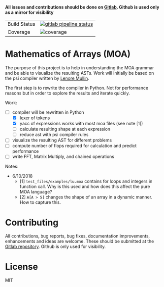 **All issues and contributions should be done on
[Gitlab](https://gitlab.com/costrouc/moa-grammar). Github is used only as a
mirror for visibility**

<table>
<tr>
  <td>Build Status</td>
  <td> <a href="https://gitlab.com/costrouc/moa-grammar/pipelines"> <img
src="https://gitlab.com/costrouc/moa-grammar/badges/master/pipeline.svg"
alt="gitlab pipeline status" /> </a> </td>
</tr>
<tr>
  <td>Coverage</td> <td><img src="https://gitlab.com/costrouc/moa-grammar/badges/master/coverage.svg" alt="coverage" /></td>
</tr>
</table>

# Mathematics of Arrays (MOA)

The purpose of this project is to help in understanding the MOA
grammar and be able to visualize the resulting ASTs. Work will
initially be based on the psi compiler written by [Lenore
Mullin](references/psi-compiler.pdf). 

The first step is to rewrite the compiler in Python. Not for
performance reasons but in order to explore the results and iterate
quickly.

Work:
 - [ ] compiler will be rewritten in Python
   - [X] lexer of tokens
   - [X] yacc of expressions works with most moa files (see note [1])
   - [ ] calculate resulting shape at each expression
   - [ ] reduce ast with psi compiler rules
 - [ ] visualize the resulting AST for different problems
 - [ ] compute number of flops required for calculation and predict performance
 - [ ] write FFT, Matrix Multiply, and chained operations

Notes:
  - 6/10/2018
    - [1] `test_files/examples/lu.moa` contains for loops and integers in
      function call. Why is this used and how does this affect the
      pure MOA language?
    - [2] `A[A > 5]` changes the shape of an array in a dynamic
      manner. How to capture this.

# Contributing

All contributions, bug reports, bug fixes, documentation improvements,
enhancements and ideas are welcome. These should be submitted at the
[Gitlab repository](https://gitlab.com/costrouc/moa-grammar). Github
is only used for visibility.

# License

MIT
